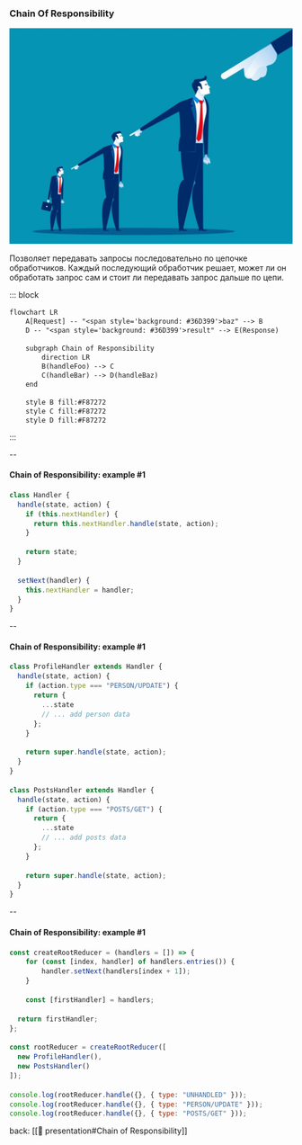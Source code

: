 ### Chain Of Responsibility <!-- element style="display:none" -->

![[chain-of-responsibility.png | 600]](./imgs/chain-of-responsibility.png)

Позволяет передавать запросы последовательно по цепочке обработчиков. Каждый последующий обработчик решает, может ли он обработать запрос сам и стоит ли передавать запрос дальше по цепи.

::: block <!-- element style="display: none;" -->

```mermaid
flowchart LR
    A[Request] -- "<span style='background: #36D399'>baz" --> B    
    D -- "<span style='background: #36D399'>result" --> E(Response)
    
    subgraph Chain of Responsibility 
        direction LR
        B(handleFoo) --> C
        C(handleBar) --> D(handleBaz)
    end

    style B fill:#F87272
    style C fill:#F87272
    style D fill:#F87272
```

:::

--

#### Chain of Responsibility: example #1

```js
class Handler {
  handle(state, action) {
    if (this.nextHandler) {
      return this.nextHandler.handle(state, action);
    }

    return state;
  }

  setNext(handler) {
    this.nextHandler = handler;
  }
}
```

--

#### Chain of Responsibility: example #1

```js
class ProfileHandler extends Handler {
  handle(state, action) {
    if (action.type === "PERSON/UPDATE") {
      return {
        ...state
        // ... add person data
      };
    }

    return super.handle(state, action);
  }
}

class PostsHandler extends Handler {
  handle(state, action) {
    if (action.type === "POSTS/GET") {
      return {
        ...state
        // ... add posts data
      };
    }

    return super.handle(state, action);
  }
}
```

--

#### Chain of Responsibility: example #1

```js
const createRootReducer = (handlers = []) => {
	for (const [index, handler] of handlers.entries()) {
		handler.setNext(handlers[index + 1]);
	}

	const [firstHandler] = handlers;

  return firstHandler;
};

const rootReducer = createRootReducer([
  new ProfileHandler(),
  new PostsHandler()
]);

console.log(rootReducer.handle({}, { type: "UNHANDLED" }));
console.log(rootReducer.handle({}, { type: "PERSON/UPDATE" }));
console.log(rootReducer.handle({}, { type: "POSTS/GET" }));
```

back: [[📖 presentation#Chain of Responsibility]] <!-- element style="display:none" -->